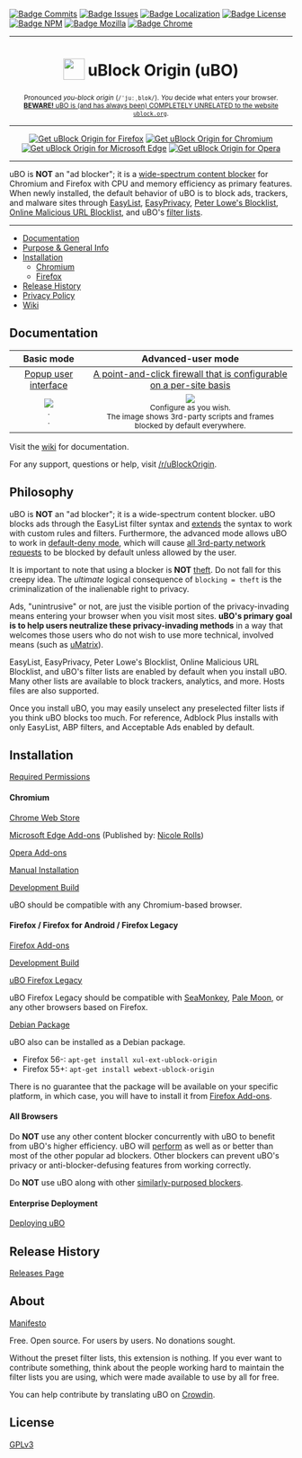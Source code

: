 [![Badge Commits]][Commit Rate]
[![Badge Issues]][Issues]
[![Badge Localization]][Crowdin]
[![Badge License]][License]
[![Badge NPM]][NPM]
[![Badge Mozilla]][Mozilla]
[![Badge Chrome]][Chrome]

***

<h1 align="center">
<sub>
<img src="https://github.com/gorhill/uBlock/blob/master/src/img/ublock.svg" height="38" width="38">
</sub>
uBlock Origin (uBO)
</h1>
<p align="center">
<sup>
Pronounced <i>you-block origin</i> (<code>/ˈjuːˌblɒk/</code>). <i>You</i> decide what enters your browser.
</sup>
<br>
<sub><a href="https://github.com/gorhill/uBlock/wiki/uBlock-Origin-is-completely-unrelated-to-the-web-site-ublock.org"><b>BEWARE!</b> uBO is (and has always been) COMPLETELY UNRELATED to the website <code>ublock.org</code></a>.</sub>
</p>

***

<p align="center">
<a href="https://addons.mozilla.org/addon/ublock-origin/"><img src="https://user-images.githubusercontent.com/585534/107280546-7b9b2a00-6a26-11eb-8f9f-f95932f4bfec.png" alt="Get uBlock Origin for Firefox"></a>
<a href="https://chrome.google.com/webstore/detail/ublock-origin/cjpalhdlnbpafiamejdnhcphjbkeiagm"><img src="https://user-images.githubusercontent.com/585534/107280622-91a8ea80-6a26-11eb-8d07-77c548b28665.png" alt="Get uBlock Origin for Chromium"></a>
<a href="https://microsoftedge.microsoft.com/addons/detail/ublock-origin/odfafepnkmbhccpbejgmiehpchacaeak"><img src="https://user-images.githubusercontent.com/585534/107280673-a5ece780-6a26-11eb-9cc7-9fa9f9f81180.png" alt="Get uBlock Origin for Microsoft Edge"></a>
<a href="https://addons.opera.com/extensions/details/ublock/"><img src="https://user-images.githubusercontent.com/585534/107280692-ac7b5f00-6a26-11eb-85c7-088926504452.png" alt="Get uBlock Origin for Opera"></a>
</p>

***

uBO is **NOT** an "ad blocker"; it is a [wide-spectrum content blocker][Blocking] for Chromium and Firefox with CPU and memory efficiency as primary features. When newly installed, the default behavior of uBO is to block ads, trackers, and malware sites through [EasyList][EasyList], [EasyPrivacy][EasyPrivacy], [Peter Lowe's Blocklist][Peter Lowe's Blocklist], [Online Malicious URL Blocklist][Malicious Blocklist], and uBO's [filter lists][uBO Filters].

***

* [Documentation](#documentation)
* [Purpose & General Info](#philosophy)
* [Installation](#installation)
  * [Chromium](#chromium)
  * [Firefox](#firefox--firefox-for-android--firefox-legacy)
* [Release History](#release-history)
* [Privacy Policy]
* [Wiki](https://github.com/gorhill/uBlock/wiki)

## Documentation

 Basic mode | Advanced-user mode
:----------:|:------------------:
[Popup user interface] | [A point-and-click firewall that is configurable on a per-site basis][Dynamic Filters]
<a href="https://github.com/gorhill/uBlock/wiki/Quick-guide:-popup-user-interface"><img src="https://user-images.githubusercontent.com/585534/84045360-b10ee580-a976-11ea-9e91-29c2107b47c2.png"/></a><br><sup>.<br>.</sup> | <a href="https://github.com/gorhill/uBlock/wiki/Dynamic-filtering:-quick-guide"><img src="https://user-images.githubusercontent.com/585534/84045366-b1a77c00-a976-11ea-9121-e8c8f35c66c8.png"/></a><br><sup>Configure as you wish.<br>The image shows 3rd-party scripts and frames blocked by default everywhere.</sup>

Visit the [wiki][Wiki] for documentation.

For any support, questions or help, visit [/r/uBlockOrigin][Reddit].

## Philosophy

uBO is **NOT** an "ad blocker"; it is a wide-spectrum content blocker. uBO blocks ads through the EasyList filter syntax and [extends][Extended Syntax] the syntax to work with custom rules and filters. Furthermore, the advanced mode allows uBO to work in [default-deny mode][Default Deny], which will cause [all 3rd-party network requests][3rd Party Requests] to be blocked by default unless allowed by the user.

It is important to note that using a blocker is **NOT** [theft]. Do not fall for this creepy idea. The _ultimate_ logical consequence of `blocking = theft` is the criminalization of the inalienable right to privacy.

Ads, "unintrusive" or not, are just the visible portion of the privacy-invading means entering your browser when you visit most sites. **uBO's primary goal is to help users neutralize these privacy-invading methods** in a way that welcomes those users who do not wish to use more technical, involved means (such as [uMatrix]).

EasyList, EasyPrivacy, Peter Lowe's Blocklist, Online Malicious URL Blocklist, and uBO's filter lists are enabled by default when you install uBO. Many other lists are available to block trackers, analytics, and more. Hosts files are also supported.

Once you install uBO, you may easily unselect any preselected filter lists if you think uBO blocks too much. For reference, Adblock Plus installs with only EasyList, ABP filters, and Acceptable Ads enabled by default.

## Installation

[Required Permissions][Permissions]

#### Chromium

[Chrome Web Store][Chrome]

[Microsoft Edge Add-ons][Edge] (Published by: [Nicole Rolls][Nicole Rolls])

[Opera Add-ons][Opera]

[Manual Installation][Manual Installation]

[Development Build][Chrome Dev]

uBO should be compatible with any Chromium-based browser.

#### Firefox / Firefox for Android / Firefox Legacy

[Firefox Add-ons][Mozilla]

[Development Build][Beta]

[uBO Firefox Legacy][Firefox Legacy]

uBO Firefox Legacy should be compatible with [SeaMonkey], [Pale Moon], or any other browsers based on Firefox.

[Debian Package][Debian Package]

uBO also can be installed as a Debian package.

- Firefox 56-: `apt-get install xul-ext-ublock-origin`
- Firefox 55+: `apt-get install webext-ublock-origin`

There is no guarantee that the package will be available on your specific platform, in which case, you will have to install it from [Firefox Add-ons][Mozilla].

#### All Browsers

Do **NOT** use any other content blocker concurrently with uBO to benefit from uBO's higher efficiency. uBO will [perform][Performance] as well as or better than most of the other popular ad blockers. Other blockers can prevent uBO's privacy or anti-blocker-defusing features from working correctly.

Do **NOT** use uBO along with other [similarly-purposed blockers][Similarly-Purposed].

#### Enterprise Deployment

[Deploying uBO][Deployment]

## Release History

[Releases Page][Releases]

## About

[Manifesto][Manifesto]

Free. Open source. For users by users. No donations sought.

Without the preset filter lists, this extension is nothing. If you ever want to contribute something, think about the people working hard to maintain the filter lists you are using, which were made available to use by all for free.

You can help contribute by translating uBO on [Crowdin].

## License

[GPLv3][License]


<!----------------------------------------------------------------------------->

[Peter Lowe's Blocklist]: https://pgl.yoyo.org/adservers/
[Malicious Blocklist]: https://gitlab.com/malware-filter/urlhaus-filter#malicious-url-blocklist
[3rd Party Requests]: https://requestpolicycontinued.github.io/#what-are-cross-site-requests
[Similarly-Purposed]: https://twitter.com/gorhill/status/1033706103782170625
[Debian Package]: https://packages.debian.org/stable/source/ublock-origin
[Performance]: https://www.debugbear.com/blog/chrome-extension-performance-2021#how-do-ad-blockers-and-privacy-tools-affect-browser-performance
[EasyPrivacy]: https://easylist.to/#easyprivacy
[Chrome Dev]: https://chrome.google.com/webstore/detail/ublock-origin-development/cgbcahbpdhpcegmbfconppldiemgcoii
[SeaMonkey]: https://www.seamonkey-project.org/
[Pale Moon]: https://www.palemoon.org/
[EasyList]: https://easylist.to/#easylist
[Mozilla]: https://addons.mozilla.org/addon/ublock-origin/
[Crowdin]: https://crowdin.com/project/ublock
[Chrome]: https://chrome.google.com/webstore/detail/ublock-origin/cjpalhdlnbpafiamejdnhcphjbkeiagm
[Reddit]: https://www.reddit.com/r/uBlockOrigin/
[Theft]: https://twitter.com/LeaVerou/status/518154828166725632
[Opera]: https://addons.opera.com/extensions/details/ublock/
[Edge]: https://microsoftedge.microsoft.com/addons/detail/ublock-origin/odfafepnkmbhccpbejgmiehpchacaeak
[NPM]: https://www.npmjs.com/package/@gorhill/ubo-core

[Manifesto]: MANIFESTO.md
[License]: LICENSE.txt

[Nicole Rolls]: https://github.com/nicole-ashley


<!---------------------------------[ Internal ]-------------------------------->

[Popup User Interface]: https://github.com/gorhill/uBlock/wiki/Quick-guide:-popup-user-interface
[Manual Installation]: https://github.com/gorhill/uBlock/tree/master/dist#install
[Extended Syntax]: https://github.com/gorhill/uBlock/wiki/Static-filter-syntax#extended-syntax
[Dynamic Filters]: https://github.com/gorhill/uBlock/wiki/Dynamic-filtering:-quick-guide
[Firefox Legacy]: https://github.com/gorhill/uBlock-for-firefox-legacy
[Privacy Policy]: https://github.com/gorhill/uBlock/wiki/Privacy-policy
[Default Deny]: https://github.com/gorhill/uBlock/wiki/Dynamic-filtering:-default-deny
[uBO Filters]: https://github.com/uBlockOrigin/uAssets/tree/master/filters
[Permissions]: https://github.com/gorhill/uBlock/wiki/Permissions
[Commit Rate]: https://github.com/gorhill/uBlock/commits/master
[Deployment]: https://github.com/gorhill/uBlock/wiki/Deploying-uBlock-Origin
[Blocking]: https://github.com/gorhill/uBlock/wiki/Blocking-mode
[Releases]: https://github.com/gorhill/uBlock/releases
[UMatrix]: https://github.com/gorhill/uMatrix
[Issues]: https://github.com/uBlockOrigin/uBlock-issues/issues
[Beta]: https://github.com/gorhill/uBlock/blob/master/dist/README.md#for-beta-version
[Wiki]: https://github.com/gorhill/uBlock/wiki


<!----------------------------------[ Badges ]--------------------------------->

[Badge Localization]: https://d322cqt584bo4o.cloudfront.net/ublock/localized.svg
[Badge Commits]: https://img.shields.io/github/commit-activity/m/gorhill/ublock?label=Commits
[Badge Mozilla]: https://img.shields.io/amo/rating/ublock-origin?label=Firefox
[Badge License]: https://img.shields.io/badge/License-GPLv3-blue.svg
[Badge Chrome]: https://img.shields.io/chrome-web-store/rating/cjpalhdlnbpafiamejdnhcphjbkeiagm?label=Chrome
[Badge Issues]: https://img.shields.io/github/issues/uBlockOrigin/uBlock-issues
[Badge NPM]: https://img.shields.io/npm/v/@gorhill/ubo-core

